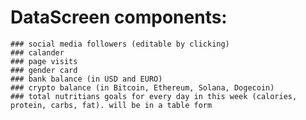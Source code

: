 # DataScreen components:

    ### social media followers (editable by clicking)
    ### calander
    ### page visits
    ### gender card
    ### bank balance (in USD and EURO)
    ### crypto balance (in Bitcoin, Ethereum, Solana, Dogecoin)
    ### total nutritians goals for every day in this week (calories, protein, carbs, fat). will be in a table form

